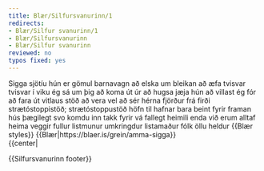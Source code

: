 ```yaml
---
title: Blær/Silfursvanurinn/1
redirects:
- Blær/Silfur svanurinn/1
- Blær/Silfursvanurinn
- Blær/Silfur svanurinn
reviewed: no
typos fixed: yes
---
```

<vocabulary>
Sigga
sjötíu
hún er gömul
barnavagn
að elska
um bleikan
að æfa
tvisvar
tvisvar í viku
ég sá
um þig
að koma
út úr
að hugsa
jæja
hún
að villast
ég fór
að fara út
vitlaus
stöð
að vera vel að sér
hérna
fjörður
frá firði
strætóstoppistöð; strætóstoppustöð
höfn
til hafnar
bara
beint fyrir framan
hús
þægilegt
svo
komdu
inn
takk fyrir
vá
fallegt
heimili
enda
við erum
alltaf
heima
veggir
fullur
listmunur
umkringdur
listamaður
fólk
öllu heldur
</vocabulary>
{{Blær styles}}
{{Blær|https://blaer.is/grein/amma-sigga}}

<div class="book" data-translate=true data-audio-file="Silfur_svanurinn_01-1.mp3">
{{center|<Audio src="Silfur_svanurinn_01-1.mp3"/>}}

<div class="blaer article">

<div id="post-header" class="post-header">
  <div id="post-header-text" class="header-text">
    <h1>Silfursvanurinn</h1>
    <h2>Sigga er 77 ára gömul, safnar barnavögnum, elskar bleikan og æfir ballett tvisvar í viku.</h2>
  </div>
</div>

<video poster="/api/content?title=File:Blær_–_Lunga_63307.jpeg" autoplay loop muted>
  <source src="/api/content?title=File:Blær_–_Lunga_14897.webm" type="video/webm">
  <source src="/api/content?title=File:Blær_–_Lunga_85026.mp4" type="video/mp4">
</video>
<div class="article-entry">
  <div class="text">
    <div class="p"><strong data-no-translate="true" data-no-audio="true">Sigga:</strong> Ég sá þig ekki koma úr strætó og hugsaði jæja hún hefur villst.</div>
    <div class="p"><strong data-no-translate="true" data-no-audio="true">Birna:</strong> Já, ég fór út á vitlausri stöð, er ekki nógu vel að mér hérna í Hafnarfirðinum.</div>
    <div class="p"><strong data-no-translate="true" data-no-audio="true">Sigga:</strong> Strætóstoppustöðin er bara beint fyrir framan húsið, svo þægilegt. Komdu inn.</div>
    <div class="p"><strong data-no-translate="true" data-no-audio="true">Birna:</strong> Takk fyrir. Vá hvað þetta er fallegt heimili!</div>
    <div class="p"><strong data-no-translate="true" data-no-audio="true">Yngvi:</strong> Enda erum við alltaf heima.</div>
    <div class="p"><strong data-no-translate="true" data-no-audio="true">Sigga:</strong> Hér eru allir veggir fullir af listmunum, við erum umkringd listafólki.&nbsp;</div>
  </div>
</div>

</div>

</div>

{{Silfursvanurinn footer}}

<!-- TODO "Silfursvanurinn" -->

